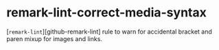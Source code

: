 # remark-lint-correct-media-syntax


[`remark-lint`][github-remark-lint] rule to warn for accidental bracket and paren
mixup for images and links.